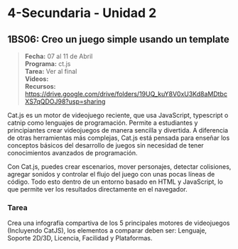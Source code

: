 # 4-Secundaria - Unidad 2

<div class="currentTheme">

## 1BS06: Creo un juego simple usando un template

> <i class="bi bi-calendar"></i> **Fecha:** 07 al 11 de Abril<br><i class="bi bi-laptop"></i> **Programa:** ct.js<br><i class="bi bi-clipboard-check"></i> **Tarea:** Ver al final<br><i class="bi bi-youtube txt-red"></i> **Videos:** <br> <i class="bi bi-backpack"></i> **Recursos:** https://drive.google.com/drive/folders/19UQ_kuY8V0xU3Kd8aMDtbcXS7qQDOJ98?usp=sharing

Cat.js es un motor de videojuego reciente, que usa JavaScript, typescript o catnip como lenguajes de programación. Permite a estudiantes y principiantes crear videojuegos de manera sencilla y divertida. A diferencia de otras herramientas más complejas, Cat.js está pensada para enseñar los conceptos básicos del desarrollo de juegos sin necesidad de tener conocimientos avanzados de programación.

Con Cat.js, puedes crear escenarios, mover personajes, detectar colisiones, agregar sonidos y controlar el flujo del juego con unas pocas líneas de código. Todo esto dentro de un entorno basado en HTML y JavaScript, lo que permite ver los resultados directamente en el navegador.

### Tarea

Crea una infografía compartiva de los 5 principales motores de videojuegos (Incluyendo CatJS), los elementos a comparar deben ser: Lenguaje, Soporte 2D/3D,	Licencia, Facilidad y Plataformas.

</div>